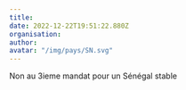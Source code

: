 ```yaml
---
title: 
date: 2022-12-22T19:51:22.880Z
organisation: 
author: 
avatar: "/img/pays/SN.svg"
---
```


Non au 3ieme mandat pour un Sénégal stable 